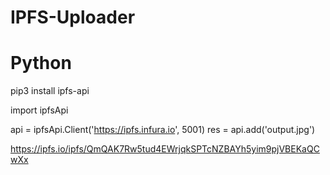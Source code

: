 # IPFS-Uploader

# Python

pip3 install ipfs-api

import ipfsApi

api = ipfsApi.Client('https://ipfs.infura.io', 5001)
res = api.add('output.jpg')

https://ipfs.io/ipfs/QmQAK7Rw5tud4EWrjqkSPTcNZBAYh5yim9pjVBEKaQCwXx
